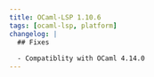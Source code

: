 ```yaml
---
title: OCaml-LSP 1.10.6
tags: [ocaml-lsp, platform]
changelog: |
  ## Fixes
  
  - Compatiblity with OCaml 4.14.0
---
```


